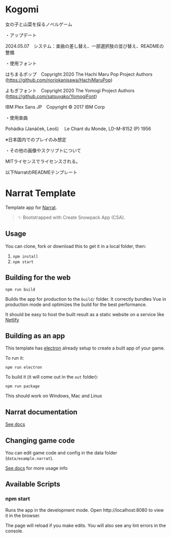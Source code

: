 # Kogomi

女の子と山菜を採るノベルゲーム

・アップデート

2024.05.07　システム：楽曲の差し替え、一部選択肢の並び替え、READMEの整備

・使用フォント

はちまるポップ　Copyright 2020 The Hachi Maru Pop Project Authors (https://github.com/noriokanisawa/HachiMaruPop)

よもぎフォント　Copyright 2020 The Yomogi Project Authors (https://github.com/satsuyako/YomogiFont)

IBM Plex Sans JP　Copyright © 2017 IBM Corp

・使用楽曲

Pohádka (Janáček, Leoš)　 Le Chant du Monde, LD-M-8152 (P) 1956

※日本国内でのプレイのみ想定

・その他の画像やスクリプトについて

MITライセンスでライセンスされる。

以下NarratのREADMEテンプレート

# Narrat Template

Template app for [Narrat](https://github.com/nialna/narrat).

> ✨ Bootstrapped with Create Snowpack App (CSA).

## Usage

You can clone, fork or download this to get it in a local folder, then:

1. `npm install`
2. `npm start`

## Building for the web

`npm run build`

Builds the app for production to the `build/` folder.
It correctly bundles Vue in production mode and optimizes the build for the best performance.

It should be easy to host the built result as a static website on a service like [Netlify](https://www.netlify.com)

## Building as an app

This template has [electron](https://www.electronjs.org) already setup to create a built app of your game.

To run it:

`npm run electron`

To build it (it will come out in the `out` folder):

`npm run package`

This should work on Windows, Mac and Linux

## Narrat documentation

[See docs](https://docs.narrat.dev)

## Changing game code

You can edit game code and config in the data folder (`data/example.narrat`).

[See docs](https://docs.narrat.dev) for more usage info

## Available Scripts

### npm start

Runs the app in the development mode.
Open http://localhost:8080 to view it in the browser.

The page will reload if you make edits.
You will also see any lint errors in the console.
